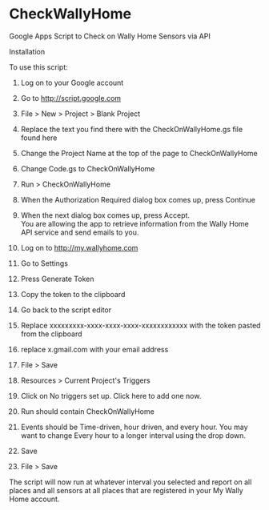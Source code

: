 CheckWallyHome
==============

Google Apps Script to Check on Wally Home Sensors via API

Installation

To use this script:

1. Log on to your Google account

2. Go to http://script.google.com

3. File > New > Project > Blank Project

4. Replace the text you find there with the CheckOnWallyHome.gs file found here

5. Change the Project Name at the top of the page to CheckOnWallyHome

6. Change Code.gs to CheckOnWallyHome

7. Run > CheckOnWallyHome

8. When the Authorization Required dialog box comes up, press Continue

9. When the next dialog box comes up, press Accept.  
   You are allowing the app to retrieve information from the Wally Home API service and send emails to you.

10. Log on to http://my.wallyhome.com

11. Go to Settings

12. Press Generate Token

13. Copy the token to the clipboard

14. Go back to the script editor

15. Replace xxxxxxxxx-xxxx-xxxx-xxxx-xxxxxxxxxxxx with the token pasted from the clipboard

16. replace x.gmail.com with your email address
 
17. File > Save

18. Resources > Current Project's Triggers

19. Click on No triggers set up. Click here to add one now.

20. Run should contain CheckOnWallyHome

21. Events should be Time-driven, hour driven, and every hour.  You may want to change Every hour to a longer interval using the drop down.

22. Save

23. File > Save

The script will now run at whatever interval you selected and report on all places and all sensors at all places that are registered in your My Wally Home account. 
